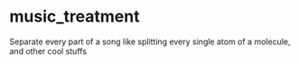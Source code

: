 # music_treatment
Separate every part of a song like splitting every single atom of a molecule, and other cool stuffs 
